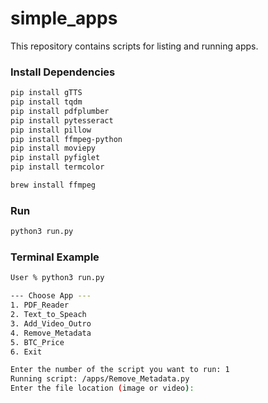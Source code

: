 # simple_apps
This repository contains scripts for listing and running apps.

### Install Dependencies
```bash
pip install gTTS
pip install tqdm
pip install pdfplumber
pip install pytesseract
pip install pillow
pip install ffmpeg-python
pip install moviepy
pip install pyfiglet
pip install termcolor

brew install ffmpeg
```

### Run
```bash
python3 run.py
```

### Terminal Example
```bash
User % python3 run.py

--- Choose App --- 
1. PDF_Reader
2. Text_to_Speach
3. Add_Video_Outro
4. Remove_Metadata
5. BTC_Price
6. Exit

Enter the number of the script you want to run: 1
Running script: /apps/Remove_Metadata.py
Enter the file location (image or video): 
```
